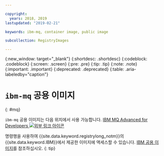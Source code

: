 ```yaml
---

copyright:
  years: 2018, 2019
lastupdated: "2019-02-21"

keywords: ibm-mq, container image, public image

subcollection: RegistryImages

---
```


{:new_window: target="_blank"}
{:shortdesc: .shortdesc}
{:codeblock: .codeblock}
{:screen: .screen}
{:pre: .pre}
{:tip: .tip}
{:note: .note}
{:important: .important}
{:deprecated: .deprecated}
{:table: .aria-labeledby="caption"}

# `ibm-mq` 공용 이미지
{: #mq}

`ibm-mq` 공용 이미지는 다음 위치에서 사용 가능합니다. [IBM MQ Advanced for Developers ![외부 링크 아이콘](../../../icons/launch-glyph.svg "외부 링크 아이콘")](https://hub.docker.com/r/ibmcom/mq/)

명령행을 사용하여 {{site.data.keyword.registrylong_notm}}의 {{site.data.keyword.IBM}}에서 제공한 이미지에 액세스할 수 있습니다. [IBM 공용 이미지](/docs/services/Registry?topic=registry-public_images#public_images)를 참조하십시오.
{: tip}

